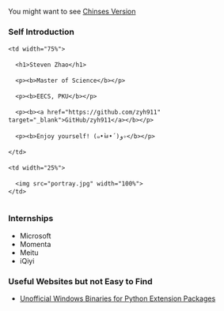 ﻿You might want to see [Chinses Version](index_cn.md)

### Self Introduction

<table border="0">

  <tr>

    <td width="75%">
    
      <h1>Steven Zhao</h1>
    
      <p><b>Master of Science</b></p>
    
      <p><b>EECS, PKU</b></p>
    
      <p><b><a href="https://github.com/zyh911" target="_blank">GitHub/zyh911</a></b></p>
    
      <p><b>Enjoy yourself! (๑•̀ㅂ•́)و✧</b></p>
    
    </td>
    
    <td width="25%">
    
      <img src="portray.jpg" width="100%">
    </td>

  </tr>

</table>

### Internships

- Microsoft
- Momenta
- Meitu
- iQiyi

### Useful Websites but not Easy to Find

- [Unofficial Windows Binaries for Python Extension Packages](https://www.lfd.uci.edu/~gohlke/pythonlibs/)